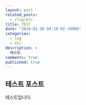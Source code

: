 ```yaml
---
layout: post
related_posts:
  - /log/etc
title: TEST
date: "2024-01-16 04:24:02 +0900"
categories:
  - log
  - etc
description: >
  테스트.
comments: true
published: true
---
```


## 테스트 포스트

테스트입니다.
